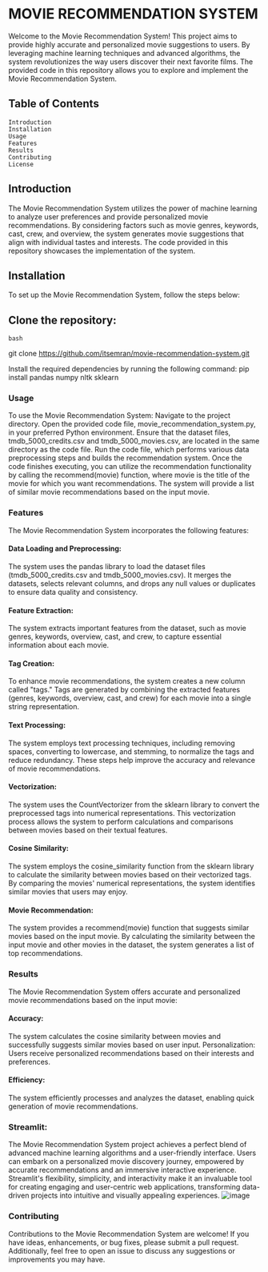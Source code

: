 # MOVIE RECOMMENDATION SYSTEM
Welcome to the Movie Recommendation System! This project aims to provide highly accurate and personalized movie suggestions to users. By leveraging machine learning techniques and advanced algorithms, the system revolutionizes the way users discover their next favorite films. The provided code in this repository allows you to explore and implement the Movie Recommendation System.
## Table of Contents

    Introduction
    Installation
    Usage
    Features
    Results
    Contributing
    License

## Introduction

The Movie Recommendation System utilizes the power of machine learning to analyze user preferences and provide personalized movie recommendations. By considering factors such as movie genres, keywords, cast, crew, and overview, the system generates movie suggestions that align with individual tastes and interests. The code provided in this repository showcases the implementation of the system.
## Installation

To set up the Movie Recommendation System, follow the steps below:
## Clone the repository:

    bash

git clone https://github.com/itsemran/movie-recommendation-system.git

Install the required dependencies by running the following command:
    pip install pandas numpy nltk sklearn

### Usage

To use the Movie Recommendation System:
    Navigate to the project directory.
    Open the provided code file, movie_recommendation_system.py, in your preferred Python environment.
    Ensure that the dataset files, tmdb_5000_credits.csv and tmdb_5000_movies.csv, are located in the same directory as the code file.
    Run the code file, which performs various data preprocessing steps and builds the recommendation system.
    Once the code finishes executing, you can utilize the recommendation functionality by calling the recommend(movie) function, where movie is the title of the movie for which you want recommendations.
    The system will provide a list of similar movie recommendations based on the input movie.

### Features

The Movie Recommendation System incorporates the following features:
 #### Data Loading and Preprocessing:
 The system uses the pandas library to load the dataset files (tmdb_5000_credits.csv and tmdb_5000_movies.csv). It merges the datasets, selects relevant columns, and drops any null values or duplicates to ensure data quality and consistency.

#### Feature Extraction: 
The system extracts important features from the dataset, such as movie genres, keywords, overview, cast, and crew, to capture essential information about each movie.

#### Tag Creation:
To enhance movie recommendations, the system creates a new column called "tags." Tags are generated by combining the extracted features (genres, keywords, overview, cast, and crew) for each movie into a single string representation.

#### Text Processing:
The system employs text processing techniques, including removing spaces, converting to lowercase, and stemming, to normalize the tags and reduce redundancy. These steps help improve the accuracy and relevance of movie recommendations.

####   Vectorization:
The system uses the CountVectorizer from the sklearn library to convert the preprocessed tags into numerical representations. This vectorization process allows the system to perform calculations and comparisons between movies based on their textual features.

####    Cosine Similarity:
The system employs the cosine_similarity function from the sklearn library to calculate the similarity between movies based on their vectorized tags. By comparing the movies' numerical representations, the system identifies similar movies that users may enjoy.

####    Movie Recommendation:
The system provides a recommend(movie) function that suggests similar movies based on the input movie. By calculating the similarity between the input movie and other movies in the dataset, the system generates a list of top recommendations.

### Results

The Movie Recommendation System offers accurate and personalized movie recommendations based on the input movie:

#### Accuracy:
The system calculates the cosine similarity between movies and successfully suggests similar movies based on user input.
Personalization: Users receive personalized recommendations based on their interests and preferences.
#### Efficiency:
The system efficiently processes and analyzes the dataset, enabling quick generation of movie recommendations.
### Streamlit:
The Movie Recommendation System project achieves a perfect blend of advanced machine learning algorithms and a user-friendly interface. Users can embark on a personalized movie discovery journey, empowered by accurate recommendations and an immersive interactive experience. Streamlit's flexibility, simplicity, and interactivity make it an invaluable tool for creating engaging and user-centric web applications, transforming data-driven projects into intuitive and visually appealing experiences.
![image](https://github.com/itsemran/Movie-Recommendation-System/assets/128180227/6579323c-44bd-480e-aa37-b1277db2f891)


### Contributing

Contributions to the Movie Recommendation System are welcome! If you have ideas, enhancements, or bug fixes, please submit a pull request. Additionally, feel free to open an issue to discuss any suggestions or improvements you may have.
